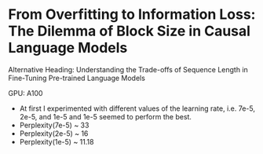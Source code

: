 # From Overfitting to Information Loss: The Dilemma of Block Size in Causal Language Models


Alternative Heading: Understanding the Trade-offs of Sequence Length in Fine-Tuning Pre-trained Language Models


GPU: A100

- At first I experimented with different values of the learning rate, i.e. 7e-5, 2e-5, and 1e-5 and 1e-5 seemed to perform the best.
- Perplexity(7e-5) ~ 33
- Perplexity(2e-5) ~ 16
- Perplexity(1e-5) ~ 11.18
